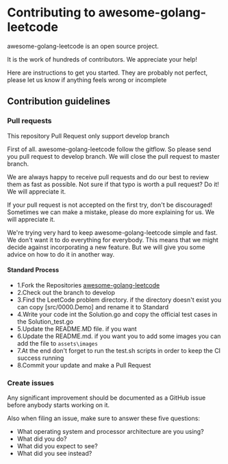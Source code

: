# Contributing to awesome-golang-leetcode
awesome-golang-leetcode is an open source project.

It is the work of hundreds of contributors. We appreciate your help!

Here are instructions to get you started. They are probably not perfect, please let us know if anything feels wrong or incomplete

## Contribution guidelines

### Pull requests
This repository Pull Request only support develop branch

First of all. awesome-golang-leetcode follow the gitflow. So please send you pull request to develop branch. We will close the pull request to master branch.

We are always happy to receive pull requests and do our best to review them as fast as possible. Not sure if that typo is worth a pull request? Do it! We will appreciate it.

If your pull request is not accepted on the first try, don't be discouraged! Sometimes we can make a mistake, please do more explaining for us. We will appreciate it.

We're trying very hard to keep awesome-golang-leetcode simple and fast. We don't want it to do everything for everybody. This means that we might decide against incorporating a new feature. But we will give you some advice on how to do it in another way.

#### Standard Process

- 1.Fork the Repositories [awesome-golang-leetcode][Repositories-URL]
- 2.Check out the branch to develop
- 3.Find the LeetCode problem directory. if the directory doesn't exist you can copy  [src/0000.Demo] and rename it to Standard
- 4.Write your code int the Solution.go and copy the official test cases in the Solution_test.go
- 5.Update the README.MD file. if you want
- 6.Update the README.md. if you want you to add some images you can add the file to `assets\images`
- 7.At the end don't forget to run the test.sh scripts in order to keep the CI success running
- 8.Commit your update and make a Pull Request



### Create issues

Any significant improvement should be documented as a GitHub issue before anybody starts working on it.

Also when filing an issue, make sure to answer these five questions:

- What operating system and processor architecture are you using?
- What did you do?
- What did you expect to see?
- What did you see instead?

[Repositories-URL]: https://github.com/kylesliu/awesome-golang-algorithm